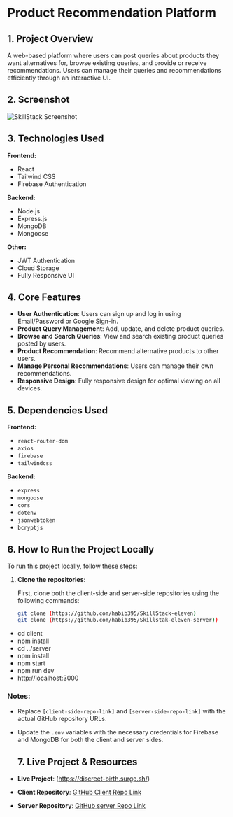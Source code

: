 # Product Recommendation Platform

## 1. Project Overview

A web-based platform where users can post queries about products they want alternatives for, browse existing queries, and provide or receive recommendations. Users can manage their queries and recommendations efficiently through an interactive UI.

## 2. Screenshot

![SkillStack Screenshot](https://i.ibb.co.com/VckcfBBQ/11.png)

## 3. Technologies Used

**Frontend:**
- React
- Tailwind CSS
- Firebase Authentication

**Backend:**
- Node.js
- Express.js
- MongoDB
- Mongoose

**Other:**
- JWT Authentication
- Cloud Storage
- Fully Responsive UI

## 4. Core Features

- **User Authentication**: Users can sign up and log in using Email/Password or Google Sign-in.
- **Product Query Management**: Add, update, and delete product queries.
- **Browse and Search Queries**: View and search existing product queries posted by users.
- **Product Recommendation**: Recommend alternative products to other users.
- **Manage Personal Recommendations**: Users can manage their own recommendations.
- **Responsive Design**: Fully responsive design for optimal viewing on all devices.

## 5. Dependencies Used

**Frontend:**
- `react-router-dom`
- `axios`
- `firebase`
- `tailwindcss`

**Backend:**
- `express`
- `mongoose`
- `cors`
- `dotenv`
- `jsonwebtoken`
- `bcryptjs`

## 6. How to Run the Project Locally

To run this project locally, follow these steps:

1. **Clone the repositories:**

   First, clone both the client-side and server-side repositories using the following commands:

   ```bash
   git clone (https://github.com/habib395/SkillStack-eleven)
   git clone (https://github.com/habib395/Skillstak-eleven-server))

- cd client
- npm install
- cd ../server
- npm install
- npm start
- npm run dev
- http://localhost:3000
  
### Notes:
- Replace `[client-side-repo-link]` and `[server-side-repo-link]` with the actual GitHub repository URLs.
- Update the `.env` variables with the necessary credentials for Firebase and MongoDB for both the client and server sides.


   ## 7. Live Project & Resources

- **Live Project**: (https://discreet-birth.surge.sh/)  
- **Client Repository**: [GitHub Client Repo Link](https://github.com/habib395/SkillStack-eleven)
- **Server Repository**: [GitHub server Repo Link](https://github.com/habib395/Skillstak-eleven-server)


